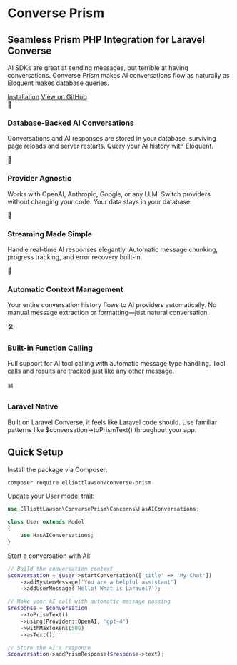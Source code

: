 # Converse Prism
## Seamless Prism PHP Integration for Laravel Converse

AI SDKs are great at sending messages, but terrible at having conversations. Converse Prism makes AI conversations flow as naturally as Eloquent makes database queries.

<div class="actions">
  <a href="/installation" class="button primary">Installation</a>
  <a href="https://github.com/elliottlawson/converse-prism" class="button">View on GitHub</a>
</div>

<div class="features">
  <div class="feature">
    <div class="feature-icon">💾</div>
    <h3>Database-Backed AI Conversations</h3>
    <p>Conversations and AI responses are stored in your database, surviving page reloads and server restarts. Query your AI history with Eloquent.</p>
  </div>

  <div class="feature">
    <div class="feature-icon">🔌</div>
    <h3>Provider Agnostic</h3>
    <p>Works with OpenAI, Anthropic, Google, or any LLM. Switch providers without changing your code. Your data stays in your database.</p>
  </div>

  <div class="feature">
    <div class="feature-icon">📡</div>
    <h3>Streaming Made Simple</h3>
    <p>Handle real-time AI responses elegantly. Automatic message chunking, progress tracking, and error recovery built-in.</p>
  </div>

  <div class="feature">
    <div class="feature-icon">🧠</div>
    <h3>Automatic Context Management</h3>
    <p>Your entire conversation history flows to AI providers automatically. No manual message extraction or formatting—just natural conversation.</p>
  </div>

  <div class="feature">
    <div class="feature-icon">🛠️</div>
    <h3>Built-in Function Calling</h3>
    <p>Full support for AI tool calling with automatic message type handling. Tool calls and results are tracked just like any other message.</p>
  </div>

  <div class="feature">
    <div class="feature-icon">📊</div>
    <h3>Laravel Native</h3>
    <p>Built on Laravel Converse, it feels like Laravel code should. Use familiar patterns like $conversation->toPrismText() throughout your app.</p>
  </div>
</div>

## Quick Setup

Install the package via Composer:

```bash
composer require elliottlawson/converse-prism
```

Update your User model trait:

```php
use ElliottLawson\ConversePrism\Concerns\HasAIConversations;

class User extends Model
{
    use HasAIConversations;
}
```

Start a conversation with AI:

```php
// Build the conversation context
$conversation = $user->startConversation(['title' => 'My Chat'])
    ->addSystemMessage('You are a helpful assistant')
    ->addUserMessage('Hello! What is Laravel?');

// Make your AI call with automatic message passing
$response = $conversation
    ->toPrismText()
    ->using(Provider::OpenAI, 'gpt-4')
    ->withMaxTokens(500)
    ->asText();

// Store the AI's response
$conversation->addPrismResponse($response->text);
``` 